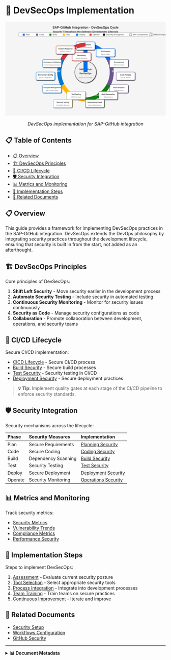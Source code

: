 # 🔄 DevSecOps Implementation

<div align="center">
  
  ![DevSecOps Cycle](../../../assets/images/devsecops/devsecops-detailed.svg)
  
  *DevSecOps implementation for SAP-GitHub integration*
</div>

## 📋 Table of Contents

- [📋 Overview](#-overview)
- [🏗️ DevSecOps Principles](#️-devsecops-principles)
- [🔁 CI/CD Lifecycle](#-cicd-lifecycle)
- [🛡️ Security Integration](#️-security-integration)
- [📊 Metrics and Monitoring](#-metrics-and-monitoring)
- [🚀 Implementation Steps](#-implementation-steps)
- [🔗 Related Documents](#-related-documents)

## 📋 Overview

This guide provides a framework for implementing DevSecOps practices in the SAP-GitHub integration. DevSecOps extends the DevOps philosophy by integrating security practices throughout the development lifecycle, ensuring that security is built in from the start, not added as an afterthought.

## 🏗️ DevSecOps Principles

Core principles of DevSecOps:

1. **Shift Left Security** - Move security earlier in the development process
2. **Automate Security Testing** - Include security in automated testing
3. **Continuous Security Monitoring** - Monitor for security issues continuously
4. **Security as Code** - Manage security configurations as code
5. **Collaboration** - Promote collaboration between development, operations, and security teams

## 🔁 CI/CD Lifecycle

Secure CI/CD implementation:

- [CICD Lifecycle](./cicd-lifecycle.md) - Secure CI/CD process
- [Build Security](./build-security.md) - Secure build processes
- [Test Security](./test-security.md) - Security testing in CI/CD
- [Deployment Security](./deployment-security.md) - Secure deployment practices

> **💡 Tip:** Implement quality gates at each stage of the CI/CD pipeline to enforce security standards.

## 🛡️ Security Integration

Security mechanisms across the lifecycle:

| Phase | Security Measures | Implementation |
|:------|:------------------|:---------------|
| Plan | Secure Requirements | [Planning Security](./planning-security.md) |
| Code | Secure Coding | [Coding Security](./coding-security.md) |
| Build | Dependency Scanning | [Build Security](./build-security.md) |
| Test | Security Testing | [Test Security](./test-security.md) |
| Deploy | Secure Deployment | [Deployment Security](./deployment-security.md) |
| Operate | Security Monitoring | [Operations Security](./operations-security.md) |

## 📊 Metrics and Monitoring

Track security metrics:

- [Security Metrics](./security-metrics.md)
- [Vulnerability Trends](./vulnerability-trends.md)
- [Compliance Metrics](./compliance-metrics.md)
- [Performance Security](./performance-security.md)

## 🚀 Implementation Steps

Steps to implement DevSecOps:

1. [Assessment](./assessment.md) - Evaluate current security posture
2. [Tool Selection](./tool-selection.md) - Select appropriate security tools
3. [Process Integration](./process-integration.md) - Integrate into development processes
4. [Team Training](./team-training.md) - Train teams on secure practices
5. [Continuous Improvement](./continuous-improvement.md) - Iterate and improve

## 🔗 Related Documents

- [Security Setup](../security-setup/index.md)
- [Workflows Configuration](../workflows/index.md)
- [GitHub Security](../github-setup/security-enablement.md)

---

<details>
<summary><strong>📊 Document Metadata</strong></summary>

- **Last Updated:** 2025-04-07
- **Author:** SAP-GitHub Integration Team
- **Version:** 1.0.0
- **Status:** Published
</details>